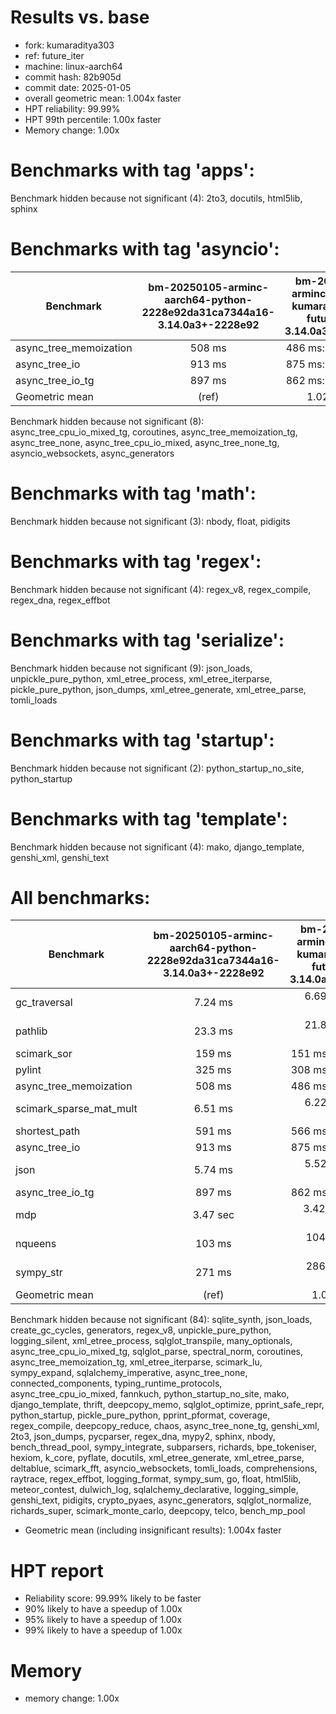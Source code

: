 # Results vs. base

- fork: kumaraditya303
- ref: future_iter
- machine: linux-aarch64
- commit hash: 82b905d
- commit date: 2025-01-05
- overall geometric mean: 1.004x faster
- HPT reliability: 99.99%
- HPT 99th percentile: 1.00x faster
- Memory change: 1.00x

Benchmarks with tag 'apps':
===========================

Benchmark hidden because not significant (4): 2to3, docutils, html5lib, sphinx

Benchmarks with tag 'asyncio':
==============================

| Benchmark              | bm-20250105-arminc-aarch64-python-2228e92da31ca7344a16-3.14.0a3+-2228e92 | bm-20250105-arminc-aarch64-kumaraditya303-future_iter-3.14.0a3+-82b905d |
|------------------------|:------------------------------------------------------------------------:|:-----------------------------------------------------------------------:|
| async_tree_memoization | 508 ms                                                                   | 486 ms: 1.05x faster                                                    |
| async_tree_io          | 913 ms                                                                   | 875 ms: 1.04x faster                                                    |
| async_tree_io_tg       | 897 ms                                                                   | 862 ms: 1.04x faster                                                    |
| Geometric mean         | (ref)                                                                    | 1.02x faster                                                            |

Benchmark hidden because not significant (8): async_tree_cpu_io_mixed_tg, coroutines, async_tree_memoization_tg, async_tree_none, async_tree_cpu_io_mixed, async_tree_none_tg, asyncio_websockets, async_generators

Benchmarks with tag 'math':
===========================

Benchmark hidden because not significant (3): nbody, float, pidigits

Benchmarks with tag 'regex':
============================

Benchmark hidden because not significant (4): regex_v8, regex_compile, regex_dna, regex_effbot

Benchmarks with tag 'serialize':
================================

Benchmark hidden because not significant (9): json_loads, unpickle_pure_python, xml_etree_process, xml_etree_iterparse, pickle_pure_python, json_dumps, xml_etree_generate, xml_etree_parse, tomli_loads

Benchmarks with tag 'startup':
==============================

Benchmark hidden because not significant (2): python_startup_no_site, python_startup

Benchmarks with tag 'template':
===============================

Benchmark hidden because not significant (4): mako, django_template, genshi_xml, genshi_text

All benchmarks:
===============

| Benchmark               | bm-20250105-arminc-aarch64-python-2228e92da31ca7344a16-3.14.0a3+-2228e92 | bm-20250105-arminc-aarch64-kumaraditya303-future_iter-3.14.0a3+-82b905d |
|-------------------------|:------------------------------------------------------------------------:|:-----------------------------------------------------------------------:|
| gc_traversal            | 7.24 ms                                                                  | 6.69 ms: 1.08x faster                                                   |
| pathlib                 | 23.3 ms                                                                  | 21.8 ms: 1.07x faster                                                   |
| scimark_sor             | 159 ms                                                                   | 151 ms: 1.06x faster                                                    |
| pylint                  | 325 ms                                                                   | 308 ms: 1.05x faster                                                    |
| async_tree_memoization  | 508 ms                                                                   | 486 ms: 1.05x faster                                                    |
| scimark_sparse_mat_mult | 6.51 ms                                                                  | 6.22 ms: 1.05x faster                                                   |
| shortest_path           | 591 ms                                                                   | 566 ms: 1.04x faster                                                    |
| async_tree_io           | 913 ms                                                                   | 875 ms: 1.04x faster                                                    |
| json                    | 5.74 ms                                                                  | 5.52 ms: 1.04x faster                                                   |
| async_tree_io_tg        | 897 ms                                                                   | 862 ms: 1.04x faster                                                    |
| mdp                     | 3.47 sec                                                                 | 3.42 sec: 1.02x faster                                                  |
| nqueens                 | 103 ms                                                                   | 104 ms: 1.01x slower                                                    |
| sympy_str               | 271 ms                                                                   | 286 ms: 1.06x slower                                                    |
| Geometric mean          | (ref)                                                                    | 1.01x faster                                                            |

Benchmark hidden because not significant (84): sqlite_synth, json_loads, create_gc_cycles, generators, regex_v8, unpickle_pure_python, logging_silent, xml_etree_process, sqlglot_transpile, many_optionals, async_tree_cpu_io_mixed_tg, sqlglot_parse, spectral_norm, coroutines, async_tree_memoization_tg, xml_etree_iterparse, scimark_lu, sympy_expand, sqlalchemy_imperative, async_tree_none, connected_components, typing_runtime_protocols, async_tree_cpu_io_mixed, fannkuch, python_startup_no_site, mako, django_template, thrift, deepcopy_memo, sqlglot_optimize, pprint_safe_repr, python_startup, pickle_pure_python, pprint_pformat, coverage, regex_compile, deepcopy_reduce, chaos, async_tree_none_tg, genshi_xml, 2to3, json_dumps, pycparser, regex_dna, mypy2, sphinx, nbody, bench_thread_pool, sympy_integrate, subparsers, richards, bpe_tokeniser, hexiom, k_core, pyflate, docutils, xml_etree_generate, xml_etree_parse, deltablue, scimark_fft, asyncio_websockets, tomli_loads, comprehensions, raytrace, regex_effbot, logging_format, sympy_sum, go, float, html5lib, meteor_contest, dulwich_log, sqlalchemy_declarative, logging_simple, genshi_text, pidigits, crypto_pyaes, async_generators, sqlglot_normalize, richards_super, scimark_monte_carlo, deepcopy, telco, bench_mp_pool

- Geometric mean (including insignificant results): 1.004x faster

# HPT report

- Reliability score: 99.99% likely to be faster
- 90% likely to have a speedup of 1.00x
- 95% likely to have a speedup of 1.00x
- 99% likely to have a speedup of 1.00x

# Memory
- memory change: 1.00x